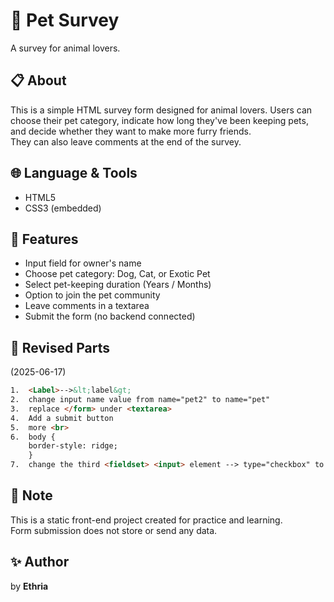# 🐾 Pet Survey
A survey for animal lovers.

## 📋 About
This is a simple HTML survey form designed for animal lovers.
Users can choose their pet category, indicate how long they've been keeping pets,
and decide whether they want to make more furry friends.  
They can also leave comments at the end of the survey.

## 🌐 Language & Tools
- HTML5
- CSS3 (embedded)

## 🎯 Features
- Input field for owner's name
- Choose pet category: Dog, Cat, or Exotic Pet
- Select pet-keeping duration (Years / Months)
- Option to join the pet community
- Leave comments in a textarea
- Submit the form (no backend connected)

## 🔧 Revised Parts
(2025-06-17)

```html
1.  <Label>-->&lt;label&gt;
2.  change input name value from name="pet2" to name="pet"
3.  replace </form> under <textarea>
4.  Add a submit button
5.  more <br>
6.  body {
    border-style: ridge;
    }
7.  change the third <fieldset> <input> element --> type="checkbox" to type="radio"
```
## 📌 Note
This is a static front-end project created for practice and learning.  
Form submission does not store or send any data.

## ✨ Author
by **Ethria**
